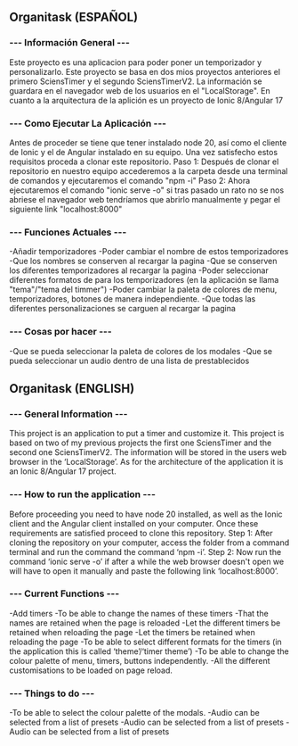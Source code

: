 ## Organitask (ESPAÑOL)
### --- Información General ---
Este proyecto es una aplicacion para poder poner un temporizador y personalizarlo.
Este proyecto se basa en dos mios proyectos anteriores el primero SciensTimer y el segundo SciensTimerV2.
La información se guardara en el navegador web de los usuarios en el "LocalStorage".
En cuanto a la arquitectura de la aplición es un proyecto de Ionic 8/Angular 17

### --- Como Ejecutar La Aplicación ---
Antes de proceder se tiene que  tener instalado node 20, así como el cliente de Ionic y el de Angular instalado en su equipo. Una vez satisfecho estos requisitos proceda a clonar este repositorio.
Paso 1: Después de clonar el repositorio en nuestro equipo accederemos a la carpeta desde una terminal de comandos y ejecutaremos 
el comando "npm -i"
Paso 2: Ahora ejecutaremos el comando "ionic serve -o" si tras pasado un rato no se nos abriese el navegador web tendríamos que abrirlo manualmente y pegar el siguiente link "localhost:8000"

### --- Funciones Actuales ---
 -Añadir temporizadores
 -Poder cambiar el nombre de estos temporizadores 
 -Que los nombres se conserven al recargar la pagina
 -Que se conserven los diferentes temporizadores al recargar la pagina
 -Poder seleccionar diferentes formatos de para los temporizadores (en la aplicación se llama "tema"/"tema del timmer")
 -Poder cambiar la paleta de colores de menu, temporizadores, botones de manera independiente.
 -Que todas las diferentes personalizaciones se carguen al recargar la pagina

### --- Cosas por hacer ---
 -Que se pueda seleccionar la paleta de colores de los modales
 -Que se pueda seleccionar un audio dentro de una lista de prestablecidos 

## Organitask (ENGLISH)
### --- General Information ---
This project is an application to put a timer and customize it.
This project is based on two of my previous projects the first one SciensTimer and the second one SciensTimerV2.
The information will be stored in the users web browser in the ‘LocalStorage’.
As for the architecture of the application it is an Ionic 8/Angular 17 project.

### --- How to run the application ---
Before proceeding you need to have node 20 installed, as well as the Ionic client and the Angular client installed on your computer. Once these requirements are satisfied proceed to clone this repository.
Step 1: After cloning the repository on your computer, access the folder from a command terminal and run the command 
the command ‘npm -i’.
Step 2: Now run the command ‘ionic serve -o’ if after a while the web browser doesn't open we will have to open it manually and paste the following link ‘localhost:8000’.

### --- Current Functions ---
 -Add timers
 -To be able to change the names of these timers 
 -That the names are retained when the page is reloaded
 -Let the different timers be retained when reloading the page -Let the timers be retained when reloading the page
 -To be able to select different formats for the timers (in the application this is called ‘theme’/‘timer theme’)
 -To be able to change the colour palette of menu, timers, buttons independently.
 -All the different customisations to be loaded on page reload.

### --- Things to do ---
 -To be able to select the colour palette of the modals.
 -Audio can be selected from a list of presets -Audio can be selected from a list of presets -Audio can be selected from a list of presets 
